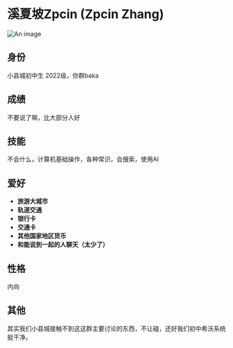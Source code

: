 # 溪夏坡Zpcin (Zpcin Zhang)
![An image](http://q1.qlogo.cn/g?b=qq&nk=1585893341&s=160)
## 身份
小县城初中生 2022级，你群baka
## 成绩
不要说了嘛，比大部分人好
## 技能
不会什么，计算机基础操作，各种常识，会搜索，使用AI
## 爱好
- **旅游大城市**
- **轨道交通**
- **银行卡**
- **交通卡**
- **其他国家地区货币**
- **和能说到一起的人聊天（太少了）**
## 性格
内向
## 其他
其实我们小县城接触不到这这群主要讨论的东西，不让碰，还好我们初中希沃系统挺干净。
